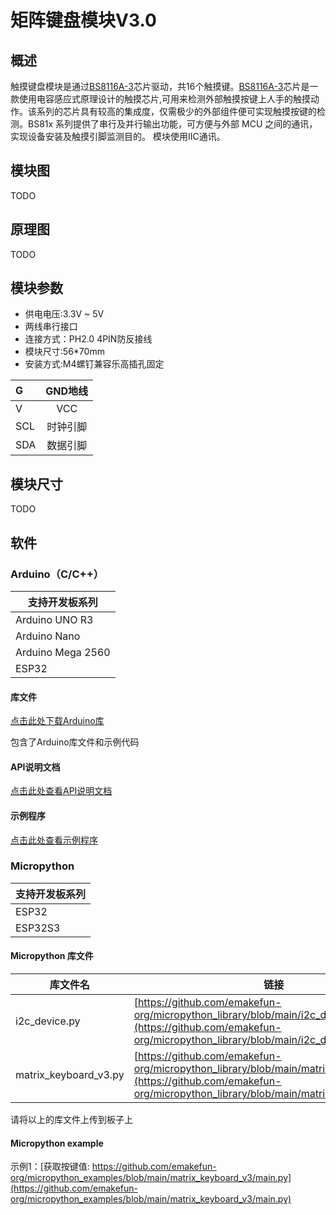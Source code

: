 # 矩阵键盘模块V3.0

## 概述

触摸键盘模块是通过[BS8116A-3](matrix_keyboard_module_v2.0/BS8116A-3.pdf)芯片驱动，共16个触摸键。[BS8116A-3](matrix_keyboard_module_v2.0/BS8116A-3.pdf)芯片是一款使用电容感应式原理设计的触摸芯片,可用来检测外部触摸按键上人手的触摸动作。该系列的芯片具有较高的集成度，仅需极少的外部组件便可实现触摸按键的检测。BS81x 系列提供了串行及并行输出功能，可方便与外部 MCU 之间的通讯，实现设备安装及触摸引脚监测目的。 模块使用IIC通讯。

## 模块图

TODO

## 原理图

TODO

## 模块参数

- 供电电压:3.3V ~ 5V
- 两线串行接口
- 连接方式：PH2.0 4PIN防反接线
- 模块尺寸:56*70mm
- 安装方式:M4螺钉兼容乐高插孔固定

| G      | GND地线|
| :----- | :---: |
| V    | VCC|
| SCL   | 时钟引脚|
| SDA   | 数据引脚|

## 模块尺寸

TODO

## 软件

### Arduino（C/C++）

| 支持开发板系列 |
| --- |
| Arduino UNO R3 |
| Arduino Nano |
| Arduino Mega 2560 |
| ESP32 |

#### 库文件

[点击此处下载Arduino库](https://github.com/emakefun-arduino-library/emakefun_matrix_keyboard_v3/archive/refs/tags/latest.zip)

包含了Arduino库文件和示例代码

#### API说明文档

[点击此处查看API说明文档](https://emakefun-arduino-library.github.io/emakefun_matrix_keyboard_v3/class_matrix_keyboard.html)

#### 示例程序

[点击此处查看示例程序](https://emakefun-arduino-library.github.io/emakefun_matrix_keyboard_v3/get_touched_key_8ino-example.html)

### Micropython

| 支持开发板系列 |
| --- |
| ESP32 |
| ESP32S3 |

#### Micropython 库文件

| 库文件名 | 链接 |
| --- | --- |
| i2c_device.py | [https://github.com/emakefun-org/micropython_library/blob/main/i2c_device.py](https://github.com/emakefun-org/micropython_library/blob/main/i2c_device.py) |
| matrix_keyboard_v3.py | [https://github.com/emakefun-org/micropython_library/blob/main/matrix_keyboard_v3.py](https://github.com/emakefun-org/micropython_library/blob/main/matrix_keyboard_v3.py) |

请将以上的库文件上传到板子上

#### Micropython example

示例1：[获取按键值: https://github.com/emakefun-org/micropython_examples/blob/main/matrix_keyboard_v3/main.py](https://github.com/emakefun-org/micropython_examples/blob/main/matrix_keyboard_v3/main.py)
